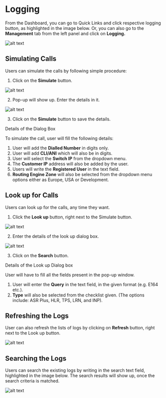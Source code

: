 # Logging

From the Dashboard, you can go to Quick Links and click respective logging button, as highlighted in the image below. Or, you can also go to the **Management** tab from the left panel and click on **Logging.**

![alt text][logging-dashboard-new]

## Simulating Calls

Users can simulate the calls by following simple procedure:

1. Click on the **Simulate** button.

![alt text][simulate]

2. Pop-up will show up. Enter the details in it.

![alt text][simulate-call]

3. Click on the **Simulate** button to save the details.

Details of the Dialog Box

To simulate the call, user will fill the following details:

1. User will add the **Dialled Number** in digits only.
2. User will add **CLI/ANI** which will also be in digits.
3. User will select the **Switch IP** from the dropdown menu.
4. The **Customer IP** address will also be added by the user.
5. Users will write the **Registered User** in the text field.
6. **Routing Engine Zone** will also be selected from the dropdown menu options either as Europe, USA or Development.

## Look up for Calls

Users can look up for the calls, any time they want. 

1.	Click the **Look up** button, right next to the Simulate button. 

![alt text][lookup]

2. Enter the details of the look up dialog box.

![alt text][lookup-query]

3. Click on the **Search** button.

Details of the Look up Dialog box 

User will have to fill all the fields present in the pop-up window.

1. User will enter the **Query** in the text field, in the given format (e.g. E164 etc.).
2. **Type** will also be selected from the checklist given. (The options include: ASR Plus, HLR, TPS, LRN, and INP).

## Refreshing the Logs

User can also refresh the lists of logs by clicking on **Refresh** button, right next to the Look up button. 

![alt text][refresh]

## Searching the Logs

Users can search the existing logs by writing in the search text field, highlighted in the image below. The search results will show up, once the search criteria is matched.
 
![alt text][attempts1]

[logging-dashboard-new]: https://raw.githubusercontent.com/digipigeon/connexcs-user-docs/master/img/logging-dashboard-new.png "logging-dashboard"

[simulate]: https://raw.githubusercontent.com/digipigeon/connexcs-user-docs/master/img/simulate.png "simulate"

[simulate-call]: https://raw.githubusercontent.com/digipigeon/connexcs-user-docs/master/img/simulate-call.png "simulate-call"

[lookup]: https://raw.githubusercontent.com/digipigeon/connexcs-user-docs/master/img/lookup.png "lookup"

[lookup-query]: https://raw.githubusercontent.com/digipigeon/connexcs-user-docs/master/img/lookup-query.png "lookup-query"

[refresh]: https://raw.githubusercontent.com/digipigeon/connexcs-user-docs/master/img/refresh.png "refresh"
 
[attempts1]: https://raw.githubusercontent.com/digipigeon/connexcs-user-docs/master/img/attempts1.png "attempts1"
